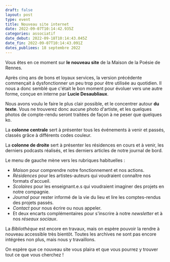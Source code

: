 ```yaml
---
draft: false
layout: post
type: event
title: Nouveau site internet
date: 2022-09-07T10:14:42.935Z
categories: associatif
date_debut: 2022-09-18T10:14:43.045Z
date_fin: 2022-09-07T10:14:43.091Z
dates_publiees: 18 septembre 2022
---
```

Vous êtes en ce moment sur **le nouveau site** de la Maison de la Poésie de Rennes.

Après cinq ans de bons et loyaux services, la version précédente commençait à dysfonctionner un peu trop pour être utilisée au quotidien. Il nous a donc semblé que c'était le bon moment pour évoluer vers une autre forme, conçue en interne par **Lucie Desaubliaux**.

Nous avons voulu le faire le plus clair possible, et le concentrer autour **du texte**. Vous ne trouverez donc aucune photo d'artiste, et les quelques photos de compte-rendu seront traitées de façon à ne peser que quelques ko.

La **colonne centrale** sert à présenter tous les événements à venir et passés, classés grâce à différents codes couleur.

La **colonne de droite** sert à présenter les résidences en cours et à venir, les derniers podcasts réalisés, et les derniers articles de notre journal de bord.

Le menu de gauche mène vers les rubriques habituelles :

* *Maison* pour comprendre notre fonctionnement et nos actions.
* *Résidences* pour les artistes-auteurs qui voudraient connaître nos formats d'accueil.
* *Scolaires* pour les enseignant.e.s qui voudraient imaginer des projets en notre compagnie.
* *Journal* pour rester informé de la vie du lieu et lire les comptes-rendus des projets passés.
* *Contact* pour nous écrire ou nous appeler.
* Et deux encarts complémentaires pour s'inscrire à notre *newsletter* et à nos *réseaux sociaux*.

La *Bibliothèque* est encore en travaux, mais on espère pouvoir la rendre à nouveau accessible très bientôt. Toutes les archives ne sont pas encore intégrées non plus, mais nous y travaillons.

On espère que ce nouveau site vous plaira et que vous pourrez y trouver tout ce que vous cherchez !